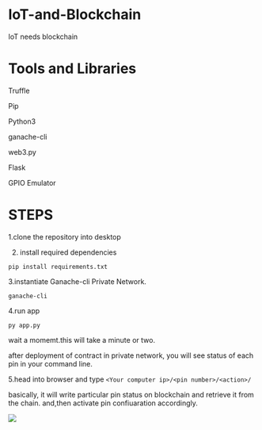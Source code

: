 # IoT-and-Blockchain
IoT needs blockchain
# Tools and Libraries
Truffle

Pip

Python3

ganache-cli

web3.py

Flask

GPIO Emulator

# STEPS
1.clone the repository into desktop

2. install required dependencies

```pip install requirements.txt```

3.instantiate Ganache-cli Private Network.

```ganache-cli```

4.run app

```py app.py```

wait a momemt.this will take a minute or two.

after deployment of contract in private network, you will see status of each pin in your command line.

5.head into browser and type ```<Your computer ip>/<pin number>/<action>/```

basically, it will write particular pin status on blockchain and retrieve it from the chain. and,then activate pin confiuaration accordingly.

<img align=center src="https://github.com/Salmandabbakuti/IoT-and-Blockchain/blob/master/Screenshot%20(79).png">
